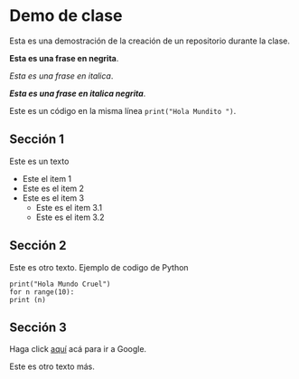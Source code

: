 # Demo de clase
Esta es una demostración de la creación de un repositorio durante la clase.

**Esta es una frase en negrita**.

*Esta es una frase en italica*.

***Esta es una frase en italica negrita***.

Este es un código en la misma línea `print("Hola Mundito ")`.


## Sección 1

Este es un texto

* Este el item 1
* Este es el item 2
* Este es el item 3
  * Este es el item 3.1
  * Este es el item 3.2

## Sección 2

Este es otro texto. Ejemplo de codigo de Python

    print("Hola Mundo Cruel")
    for n range(10):
    print (n)

## Sección 3


Haga click [aquí](https://www.google.com.co/) acá para ir a Google.

Este es otro texto más.
